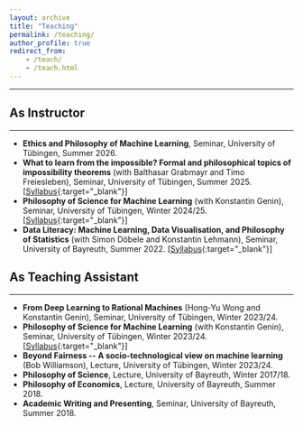 ```yaml
---
layout: archive
title: "Teaching"
permalink: /teaching/
author_profile: true
redirect_from:
    - /teach/
    - /teach.html
---
```


---

## As Instructor
---
- **Ethics and Philosophy of Machine Learning**, Seminar, University of Tübingen, Summer 2026.
- **What to learn from the impossible? Formal and philosophical topics of impossibility theorems** (with Balthasar Grabmayr and Timo Freiesleben), Seminar, University of Tübingen, Summer 2025. [[Syllabus](/files/syllabi/2025-Seminar-Impossible-Syllabus.pdf){:target="_blank"}]
- **Philosophy of Science for Machine Learning** (with Konstantin Genin), Seminar, University of Tübingen, Winter 2024/25. [[Syllabus](/files/syllabi/2024-25-Seminar-PhilSci4ML-Syllabus.pdf){:target="_blank"}]
- **Data Literacy: Machine Learning, Data Visualisation, and Philosophy of Statistics** (with Simon Döbele and Konstantin Lehmann), Seminar, University of Bayreuth, Summer 2022. [[Syllabus](/files/syllabi/2022-Seminar-Data-Literacy-Syllabus.pdf){:target="_blank"}]

## As Teaching Assistant
---
- **From Deep Learning to Rational Machines** (Hong-Yu Wong and Konstantin Genin), Seminar, University of Tübingen, Winter 2023/24.
- **Philosophy of Science for Machine Learning** (with Konstantin Genin), Seminar, University of Tübingen, Winter 2023/24. [[Syllabus](/files/syllabi/2023-24-Seminar-PhilSci4ML-Syllabus.pdf){:target="_blank"}]
- **Beyond Fairness -- A socio-technological view on machine learning** (Bob Williamson), Lecture, University of Tübingen, Winter 2023/24.
- **Philosophy of Science**, Lecture, University of Bayreuth, Winter 2017/18.
- **Philosophy of Economics**, Lecture, University of Bayreuth, Summer 2018.
- **Academic Writing and Presenting**, Seminar, University of Bayreuth, Summer 2018. 
